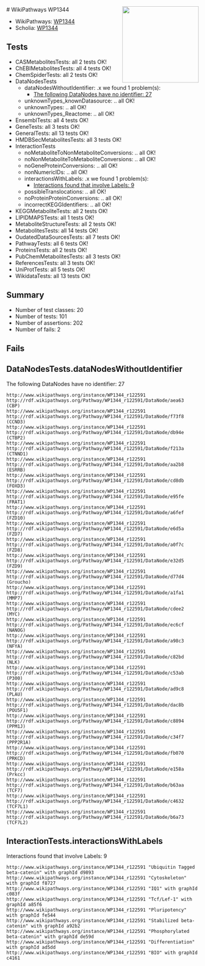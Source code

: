 <img style="float: right; width: 200px" src="https://upload.wikimedia.org/wikipedia/commons/thumb/8/83/Wplogo_with_text_500.png/640px-Wplogo_with_text_500.png" />
# WikiPathways WP1344

* WikiPathways: [WP1344](https://new.wikipathways.org/pathways/WP1344)
* Scholia: [WP1344](https://scholia.toolforge.org/wikipathways/WP1344)
## Tests
* CASMetabolitesTests: all 2 tests OK!
* ChEBIMetabolitesTests: all 4 tests OK!
* ChemSpiderTests: all 2 tests OK!
* DataNodesTests
    * dataNodesWithoutIdentifier: .x we found 1 problem(s):
        * [The following DataNodes have no identifier: 27](#8792c4b6)
    * unknownTypes_knownDatasource: .. all OK!
    * unknownTypes: .. all OK!
    * unknownTypes_Reactome: .. all OK!
* EnsemblTests: all 4 tests OK!
* GeneTests: all 3 tests OK!
* GeneralTests: all 13 tests OK!
* HMDBSecMetabolitesTests: all 3 tests OK!
* InteractionTests
    * noMetaboliteToNonMetaboliteConversions: .. all OK!
    * noNonMetaboliteToMetaboliteConversions: .. all OK!
    * noGeneProteinConversions: .. all OK!
    * nonNumericIDs: .. all OK!
    * interactionsWithLabels: .x we found 1 problem(s):
        * [Interactions found that involve Labels: 9](#630d2680)
    * possibleTranslocations: .. all OK!
    * noProteinProteinConversions: .. all OK!
    * incorrectKEGGIdentifiers: .. all OK!
* KEGGMetaboliteTests: all 2 tests OK!
* LIPIDMAPSTests: all 1 tests OK!
* MetaboliteStructureTests: all 2 tests OK!
* MetabolitesTests: all 14 tests OK!
* OudatedDataSourcesTests: all 7 tests OK!
* PathwayTests: all 6 tests OK!
* ProteinsTests: all 2 tests OK!
* PubChemMetabolitesTests: all 3 tests OK!
* ReferencesTests: all 3 tests OK!
* UniProtTests: all 5 tests OK!
* WikidataTests: all 13 tests OK!


## Summary

* Number of test classes: 20
* Number of tests: 101
* Number of assertions: 202
* Number of fails: 2

## Fails

<a name="8792c4b6" />

## DataNodesTests.dataNodesWithoutIdentifier

The following DataNodes have no identifier: 27
```
http://www.wikipathways.org/instance/WP1344_r122591 http://rdf.wikipathways.org/Pathway/WP1344_r122591/DataNode/aea63 (CBP)
http://www.wikipathways.org/instance/WP1344_r122591 http://rdf.wikipathways.org/Pathway/WP1344_r122591/DataNode/f73f8 (CCND3)
http://www.wikipathways.org/instance/WP1344_r122591 http://rdf.wikipathways.org/Pathway/WP1344_r122591/DataNode/db94e (CTBP2)
http://www.wikipathways.org/instance/WP1344_r122591 http://rdf.wikipathways.org/Pathway/WP1344_r122591/DataNode/f213a (CTNND1)
http://www.wikipathways.org/instance/WP1344_r122591 http://rdf.wikipathways.org/Pathway/WP1344_r122591/DataNode/aa2b8 (ESRRB)
http://www.wikipathways.org/instance/WP1344_r122591 http://rdf.wikipathways.org/Pathway/WP1344_r122591/DataNode/cd8db (FOXD3)
http://www.wikipathways.org/instance/WP1344_r122591 http://rdf.wikipathways.org/Pathway/WP1344_r122591/DataNode/e95fe (FRAT1)
http://www.wikipathways.org/instance/WP1344_r122591 http://rdf.wikipathways.org/Pathway/WP1344_r122591/DataNode/a6fef (FZD10)
http://www.wikipathways.org/instance/WP1344_r122591 http://rdf.wikipathways.org/Pathway/WP1344_r122591/DataNode/e6d5a (FZD7)
http://www.wikipathways.org/instance/WP1344_r122591 http://rdf.wikipathways.org/Pathway/WP1344_r122591/DataNode/a0f7c (FZD8)
http://www.wikipathways.org/instance/WP1344_r122591 http://rdf.wikipathways.org/Pathway/WP1344_r122591/DataNode/e32d5 (FZD9)
http://www.wikipathways.org/instance/WP1344_r122591 http://rdf.wikipathways.org/Pathway/WP1344_r122591/DataNode/d77d4 (Groucho)
http://www.wikipathways.org/instance/WP1344_r122591 http://rdf.wikipathways.org/Pathway/WP1344_r122591/DataNode/a1fa1 (MMP7)
http://www.wikipathways.org/instance/WP1344_r122591 http://rdf.wikipathways.org/Pathway/WP1344_r122591/DataNode/cdee2 (MYC)
http://www.wikipathways.org/instance/WP1344_r122591 http://rdf.wikipathways.org/Pathway/WP1344_r122591/DataNode/ec6cf (NANOG)
http://www.wikipathways.org/instance/WP1344_r122591 http://rdf.wikipathways.org/Pathway/WP1344_r122591/DataNode/a98c3 (NFYA)
http://www.wikipathways.org/instance/WP1344_r122591 http://rdf.wikipathways.org/Pathway/WP1344_r122591/DataNode/c82bd (NLK)
http://www.wikipathways.org/instance/WP1344_r122591 http://rdf.wikipathways.org/Pathway/WP1344_r122591/DataNode/c53ab (P300)
http://www.wikipathways.org/instance/WP1344_r122591 http://rdf.wikipathways.org/Pathway/WP1344_r122591/DataNode/ad9c8 (PLAU)
http://www.wikipathways.org/instance/WP1344_r122591 http://rdf.wikipathways.org/Pathway/WP1344_r122591/DataNode/dac8b (POU5F1)
http://www.wikipathways.org/instance/WP1344_r122591 http://rdf.wikipathways.org/Pathway/WP1344_r122591/DataNode/c8894 (PPM1J)
http://www.wikipathways.org/instance/WP1344_r122591 http://rdf.wikipathways.org/Pathway/WP1344_r122591/DataNode/c34f7 (PPP2R1A)
http://www.wikipathways.org/instance/WP1344_r122591 http://rdf.wikipathways.org/Pathway/WP1344_r122591/DataNode/fb070 (PRKCD)
http://www.wikipathways.org/instance/WP1344_r122591 http://rdf.wikipathways.org/Pathway/WP1344_r122591/DataNode/e158a (Prkcc)
http://www.wikipathways.org/instance/WP1344_r122591 http://rdf.wikipathways.org/Pathway/WP1344_r122591/DataNode/b63aa (TCF7)
http://www.wikipathways.org/instance/WP1344_r122591 http://rdf.wikipathways.org/Pathway/WP1344_r122591/DataNode/c4632 (TCF7L1)
http://www.wikipathways.org/instance/WP1344_r122591 http://rdf.wikipathways.org/Pathway/WP1344_r122591/DataNode/b6a73 (TCF7L2)
```

<a name="630d2680" />

## InteractionTests.interactionsWithLabels

Interactions found that involve Labels: 9
```
http://www.wikipathways.org/instance/WP1344_r122591 "Ubiquitin Tagged
beta-catenin" with graphId d9893
http://www.wikipathways.org/instance/WP1344_r122591 "Cytoskeleton" with graphId f8727
http://www.wikipathways.org/instance/WP1344_r122591 "IQ1" with graphId c083f
http://www.wikipathways.org/instance/WP1344_r122591 "Tcf/Lef-1" with graphId a85f6
http://www.wikipathways.org/instance/WP1344_r122591 "Pluripotency" with graphId fe544
http://www.wikipathways.org/instance/WP1344_r122591 "Stabilized beta-catenin" with graphId a92b2
http://www.wikipathways.org/instance/WP1344_r122591 "Phosphorylated beta-catenin" with graphId de59d
http://www.wikipathways.org/instance/WP1344_r122591 "Differentiation" with graphId ad5dd
http://www.wikipathways.org/instance/WP1344_r122591 "BIO" with graphId c4161
```


